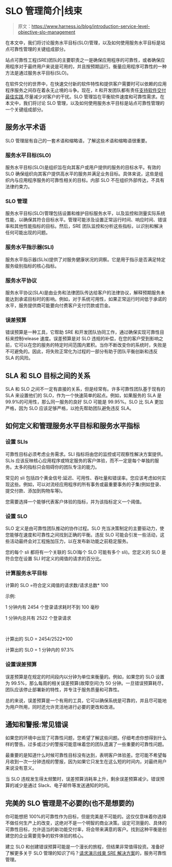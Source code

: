 # SLO 管理简介|线束

> 原文：<https://www.harness.io/blog/introduction-service-level-objective-slo-management>

在本文中，我们将讨论服务水平目标(SLO)管理，以及如何使用服务水平目标是站点可靠性管理的关键组成部分。

站点可靠性工程(SRE)团队的主要职责之一是确保应用程序的可靠性，或者确保应用程序对于最终用户来说是可用的，并且按预期运行。衡量应用程序可靠性的一种方法是通过服务水平目标(SLO)。

在软件交付的世界中，在快速交付新的软件特性和提供客户需要时可以依赖的应用程序服务之间存在着永无止境的斗争。现在，it 和开发团队都有责任[支持软件交付最佳实践](https://harness.io/blog/best-practices-software-delivery),尽量减少对客户的干扰。SLO 管理旨在平衡软件速度和可靠性需求。在本文中，我们将讨论 SLO 管理，以及如何使用服务水平目标是站点可靠性管理的一个关键组成部分。

## 服务水平术语

SLO 管理层有自己的一套术语和缩略语，了解这些术语和缩略语很重要。

### 服务水平目标(SLO)

服务水平目标(SLO)是组织旨在向其客户或用户提供的服务的目标水平。有效的 SLO 确保组织向其客户提供高水平的服务并满足业务目标。具体来说，这些是组织内与应用程序服务的可靠性相关的目标。内部 SLO 不在组织外部传达，不具有法律约束力。

### SLO 管理

服务水平目标(SLO)管理包括设置和维护目标服务水平，以及监控和测量实际系统性能，以确保其符合目标水平。管理可能涉及设置正常运行时间、响应时间、错误率和其他性能指标的目标。然后，SRE 团队监控和分析这些指标，以识别和解决任何可能出现的问题。

### 服务水平指示器(SLI)

服务水平指示器(SLIs)提供了对服务健康状况的洞察。它是用于指示是否满足特定服务级别指标的核心指标。

### 服务水平协议

服务水平协议(SLA)是由业务和法律团队传达给客户的法律协议，解释预期服务未能达到承诺目标时的影响。例如，对于系统可用性，如果正常运行时间低于承诺的水平，服务提供商可能要向付费客户支付罚款或罚金。

### 误差预算

错误预算是一种工具，它帮助 SRE 和开发团队协同工作，通过确保实现可靠性目标来控制‌release 速度。误差预算是对 SLO 违规的补偿，在您的客户受到影响之前，它可以在您的服务的特定时间范围内累积。当你不断改变你的系统时，失败是不可避免的。因此，将失败正常化为过程的一部分有助于团队平衡创新和违反 SLA 的风险。

## SLA 和 SLO 目标之间的关系

SLA 和 SLO 之间不一定有直接的关系，但是经常有。许多可靠性团队基于现有的 SLA 来设置他们的 SLO，作为一个快速简单的起点。例如，如果服务的 SLA 是 99.9%的可用性，那么同一服务的良好 SLO 可能是 99.95%。SLO 比 SLA 更加严格，因为 SLO 应该足够严格，以抢先帮助团队避免违反 SLA。

## 如何定义和管理服务水平目标和服务水平指标

### 设置 SLIs

可靠性目标必须考虑业务需求。SLI 指标将由您的监控或可观察性解决方案提供。SLIs 应该反映核心应用程序或特定服务的客户体验，而不一定是每个单独的服务。太多的指标只会阻碍你的团队专注的能力。

常见的 sli 包括四个黄金信号:延迟、可用性、吞吐量和错误率。您应该考虑如何实现这些。例如，可以对流经应用程序的所有事务或最重要事务的子集(例如登录、提交付款、添加到购物车等)。

您需要选择一个能够代表客户体验的指标，并为该指标定义一个阈值。

### 设置 SLO

SLO 定义是由可靠性团队推动的协作过程。SLO 充当决策制定的主要驱动力，使您能够在速度和可靠性之间找到正确的平衡。违反 SLO 可能会引发一些活动，这些活动最终会对工程施加压力，以在发布新功能之前稳定服务。

您的每个 sli 都将有一个关联的 SLO(每个 SLO 可能有多个 sli)。您定义的 SLO 是符合您在设置 SLI 时定义的阈值的请求的百分比。

### 计算服务水平目标

计算的 SLO =符合定义阈值的请求数/请求总数* 100

示例:

1 分钟内有 2454 个登录请求耗时不到 100 毫秒

1 分钟内总共有 2522 个登录请求

‍

计算出的 SLO = 2454/2522*100

计算出的 SLO = 1 分钟内的 97.3%

### 设置误差预算

误差预算是在规定的时间段内以分钟为单位来衡量的。例如，如果您的 SLO 设置为 99.5%，那么每周的相关误差预算(故障空间)为 50 分钟。一旦错误预算耗尽，团队应该停止部署新的特性，并专注于服务质量和可靠性。

总的来说，误差预算是一个有用的工具，它可以确保系统是可靠的，并且尽可能地为用户所用，同时还允许灵活地进行必要的更改和改进。

## 通知和警报:常见错误

如果您的环境中出现了可靠性问题，您希望了解这些问题。仔细考虑你想得到什么样的警告。过多或过少的警报可能意味着您的团队遗漏了一些重要的可靠性问题。

最重要的是知道什么时候可靠性目标没有达到，表明客户体验差。您可能不希望每月收到一次一分钟违规的警报，因为如果它只发生在这么短的时间内，对最终用户来说没有意义。

当 SLO 违规发生得太频繁时，误差预算消耗率上升，剩余误差预算减少。错误预算的减少是通过 Slack、电子邮件等发送通知的时间。

## 完美的 SLO 管理是不必要的(也不是想要的)

你可能想把 100%的可靠性作为目标，但是完美是不可能的。这仅仅意味着你选择不做任何生产上的改变，这绝对不是一个明智的商业决策。设定可测量的、具体的可靠性目标，允许适当的新功能交付率，将会带来满意的客户。找到这种平衡是创建您的企业需要竞争的软件体验的核心。

建立 SLO 和创建错误预算可能是一个漫长的旅程，但结果非常值得投资。准备好了解更多关于 SLO 管理的知识了吗？[请求演示](https://www.harness.io/demo/srm)[线束 SRE 解决方案](https://www.harness.io/products/service-reliability-management)的，服务可靠性管理。